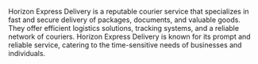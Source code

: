 Horizon Express Delivery is a reputable courier service that specializes in fast and secure delivery of packages, documents, and valuable goods. They offer efficient logistics solutions, tracking systems, and a reliable network of couriers. Horizon Express Delivery is known for its prompt and reliable service, catering to the time-sensitive needs of businesses and individuals.
